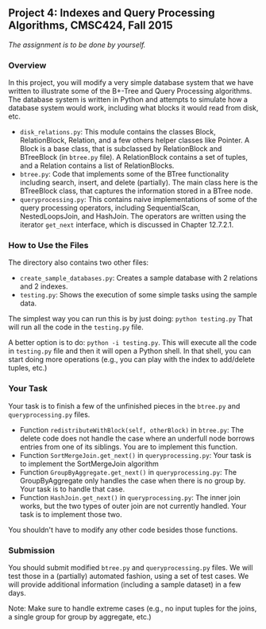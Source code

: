 ## Project 4: Indexes and Query Processing Algorithms, CMSC424, Fall 2015

*The assignment is to be done by yourself.*

### Overview

In this project, you will modify a very simple database system that we have written to illustrate some of the B+-Tree and Query Processing algorithms. 
The database system is written in Python and attempts to simulate how a database system would work, including what blocks it would read from disk, etc.

* `disk_relations.py`: This module contains the classes Block, RelationBlock, Relation, and a few others helper classes like Pointer. A Block is a base class, 
that is subclassed by RelationBlock and BTreeBlock (in `btree.py` file). A RelationBlock contains a set of tuples, and a Relation contains a list of RelationBlocks. 
* `btree.py`: Code that implements some of the BTree functionality including search, insert, and delete (partially). The main class here is the BTreeBlock class, that 
captures the information stored in a BTree node.
* `queryprocessing.py`: This contains naive implementations of some of the query processing operators, including SequentialScan, NestedLoopsJoin, and HashJoin. The operators are written using the iterator `get_next` interface, which is discussed in Chapter 12.7.2.1.

### How to Use the Files

The directory also contains two other files:
* `create_sample_databases.py`: Creates a sample database with 2 relations and 2 indexes.
* `testing.py`: Shows the execution of some simple tasks using the sample data. 

The simplest way you can run this is by just doing: `python testing.py`
That will run all the code in the `testing.py` file.

A better option is to do: `python -i testing.py`. This will execute all the code in `testing.py` file and then it will open a Python shell. In that shell, you can start doing more operations (e.g., you can play with the index to add/delete tuples, etc.)

### Your Task

Your task is to finish a few of the unfinished pieces in the `btree.py` and `queryprocessing.py` files.
* Function `redistributeWithBlock(self, otherBlock)` in `btree.py`: The delete code does not handle the case where an underfull node borrows entries from one of its siblings.
You are to implement this function.
* Function `SortMergeJoin.get_next()` in `queryprocessing.py`: Your task is to implement the SortMergeJoin algorithm
* Function `GroupByAggregate.get_next()` in `queryprocessing.py`: The GroupByAggregate only handles the case when there is no group by. Your task is to handle that case.
* Function `HashJoin.get_next()` in `queryprocessing.py`: The inner join works, but the two types of outer join are not currently handled. Your task is to implement those two.

You shouldn't have to modify any other code besides those functions.

### Submission
You should submit modified `btree.py` and `queryprocessing.py` files. We will test those in a (partially) automated fashion, using a set of test cases.
We will provide additional information (including a sample dataset) in a few days.

Note: Make sure to handle extreme cases (e.g., no input tuples for the joins, a single group for group by aggregate, etc.)
